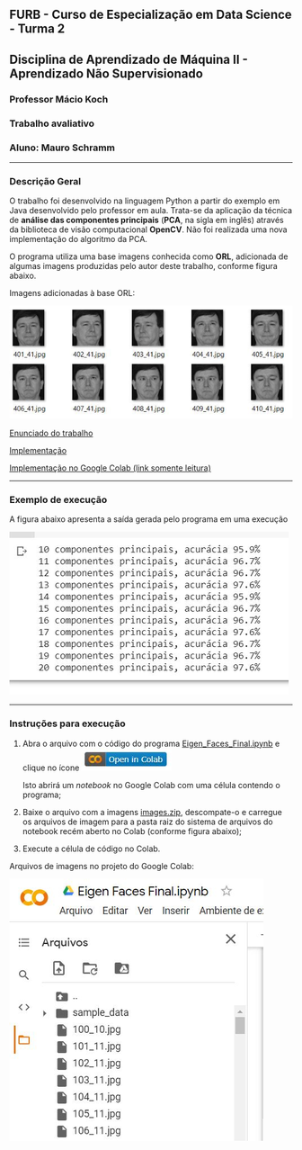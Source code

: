## FURB - Curso de Especialização em Data Science  - Turma 2
## Disciplina de Aprendizado de Máquina II - Aprendizado Não Supervisionado
### Professor Mácio Koch
### Trabalho avaliativo 
### Aluno: Mauro Schramm
-------------------

### Descrição Geral

O trabalho foi desenvolvido na linguagem Python a partir do exemplo em Java desenvolvido pelo professor em aula. Trata-se da aplicação da técnica de **análise das componentes principais** (**PCA**, na sigla em inglês) através da biblioteca de visão computacional **OpenCV**. Não foi realizada uma nova implementação do algoritmo da PCA. 

O programa utiliza uma base imagens conhecida como **ORL**, adicionada de algumas imagens produzidas pelo autor deste trabalho, conforme figura abaixo.

Imagens adicionadas à base ORL:

![ops](./aux/imagens_adicionais.JPG)

[Enunciado do trabalho](./aux/enunciado.pdf)

[Implementação](./Eigen_Faces_Final.ipynb)

[Implementação no Google Colab (link somente leitura)](https://colab.research.google.com/drive/13fHKoLPvKiY-0WNzVG17Su20QaH6j5qy?usp=sharing)

--------------

### Exemplo de execução
A figura abaixo apresenta a saída gerada pelo programa em uma execução
 
![ops](./aux/saida_eigen.JPG)

-----------------

### Instruções para execução

1. Abra o arquivo com o código do programa [Eigen_Faces_Final.ipynb](./Eigen_Faces_Final.ipynb) e clique no ícone ![Open in Colab](./aux/open_in_colab.JPG)

   Isto abrirá um *notebook* no Google Colab com uma célula contendo o programa;
2. Baixe o arquivo com a imagens [images.zip](./images.zip), descompate-o e carregue os arquivos de imagem para a pasta raiz do sistema de arquivos do notebook recém aberto no Colab (conforme figura abaixo);
3. Execute a célula de código no Colab.

Arquivos de imagens no projeto do Google Colab:

![ops](./aux/arquivos_eigen.JPG)
